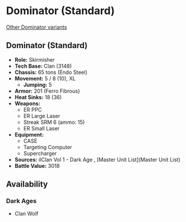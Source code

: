 # Dominator (Standard) 

[Other Dominator variants](../dominator.md) 

## Dominator (Standard) 

- **Role:** Skirmisher 
- **Tech Base:** Clan (3148) 
- **Chassis:** 65 tons (Endo Steel) 
- **Movement:** 5 / 8 (10), XL 
  - **Jumping:** 5 
- **Armor:** 201 (Ferro Fibrous) 
- **Heat Sinks:** 18 (36) 
- **Weapons:** 
  - ER PPC 
  - ER Large Laser 
  - Streak SRM 6 (ammo: 15) 
  - ER Small Laser 
- **Equipment:** 
  - CASE 
  - Targeting Computer 
  - Supercharger 
- **Sources:** ilClan Vol 1 - Dark Age , [Master Unit List](Master Unit List) 
- **Battle Value:** 3018 

## Availability 

### Dark Ages 

- Clan Wolf 

